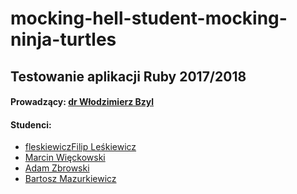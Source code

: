 # mocking-hell-student-mocking-ninja-turtles
## Testowanie aplikacji Ruby 2017/2018
#### Prowadzący: [dr Włodzimierz Bzyl](https://github.com/wbzyl)
#### Studenci: 
* [fleskiewicz](https://avatars3.githubusercontent.com/u/16317532?s=400&v=4)[Filip Leśkiewicz](https://github.com/fleskiewicz)
* [Marcin Więckowski](https://github.com/mwieckowsk)
* [Adam Zbrowski](https://github.com/azbrowski)
* [Bartosz Mazurkiewicz](https://github.com/GitGod)
